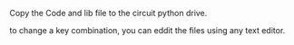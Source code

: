 Copy the Code and lib file to the circuit python drive. 

to change a key combination, you can eddit the files using any text editor. 
